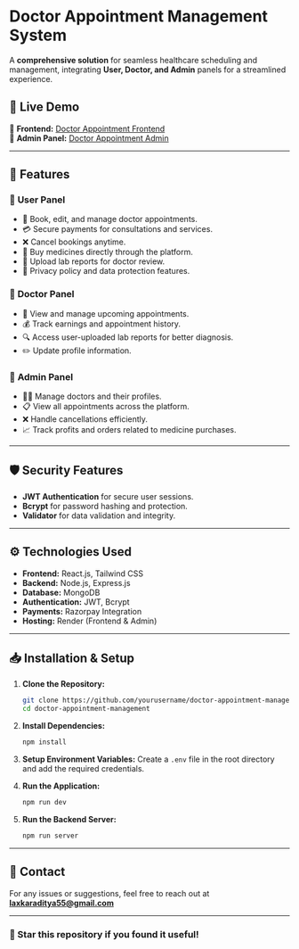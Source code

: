 # Doctor Appointment Management System

A **comprehensive solution** for seamless healthcare scheduling and management, integrating **User, Doctor, and Admin** panels for a streamlined experience.

## 🚀 Live Demo
🔗 **Frontend:** [Doctor Appointment Frontend](https://doctor-appointment-frontend-7s73.onrender.com)  
🔗 **Admin Panel:** [Doctor Appointment Admin](https://doctor-appointment-admin-38uv.onrender.com)

---

## 📌 Features
### 🔹 **User Panel**
- 📅 Book, edit, and manage doctor appointments.
- 💳 Secure payments for consultations and services.
- ❌ Cancel bookings anytime.
- 💊 Buy medicines directly through the platform.
- 📄 Upload lab reports for doctor review.
- 🔐 Privacy policy and data protection features.

### 🔹 **Doctor Panel**
- 📆 View and manage upcoming appointments.
- 💰 Track earnings and appointment history.
- 🔍 Access user-uploaded lab reports for better diagnosis.
- ✏️ Update profile information.

### 🔹 **Admin Panel**
- 👨‍⚕️ Manage doctors and their profiles.
- 📋 View all appointments across the platform.
- ❌ Handle cancellations efficiently.
- 📈 Track profits and orders related to medicine purchases.

---

## 🛡️ Security Features
- **JWT Authentication** for secure user sessions.
- **Bcrypt** for password hashing and protection.
- **Validator** for data validation and integrity.

---

## ⚙️ Technologies Used
- **Frontend:** React.js, Tailwind CSS
- **Backend:** Node.js, Express.js
- **Database:** MongoDB
- **Authentication:** JWT, Bcrypt
- **Payments:** Razorpay Integration
- **Hosting:** Render (Frontend & Admin)

---

## 📥 Installation & Setup
1. **Clone the Repository:**
   ```sh
   git clone https://github.com/yourusername/doctor-appointment-management.git
   cd doctor-appointment-management
   ```

2. **Install Dependencies:**
   ```sh
   npm install
   ```

3. **Setup Environment Variables:**
   Create a `.env` file in the root directory and add the required credentials.

4. **Run the Application:**
   ```sh
   npm run dev
   ```

5. **Run the Backend Server:**
   ```sh
   npm run server
   ```

---

## 📧 Contact
For any issues or suggestions, feel free to reach out at **laxkaraditya55@gmail.com**

---

### 🌟 Star this repository if you found it useful!

